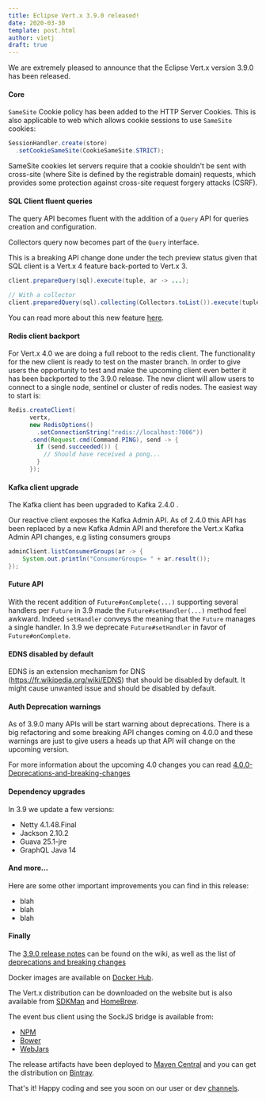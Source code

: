 ```yaml
---
title: Eclipse Vert.x 3.9.0 released!
date: 2020-03-30
template: post.html
author: vietj
draft: true
---
```


We are extremely pleased to announce that the Eclipse Vert.x version 3.9.0 has been released.

#### Core

`SameSite` Cookie policy has been added to the HTTP Server Cookies. This is also applicable to web which allows cookie sessions to use `SameSite` cookies:

```java
SessionHandler.create(store)
  .setCookieSameSite(CookieSameSite.STRICT);
```

SameSite cookies let servers require that a cookie shouldn't be sent with cross-site (where Site is defined by the registrable domain) requests, which provides some protection against cross-site request forgery attacks (CSRF).

#### SQL Client fluent queries

The query API becomes fluent with the addition of a `Query` API for queries creation and configuration.

Collectors query now becomes part of the `Query` interface.

This is a breaking API change done under the tech preview status given that SQL client is a Vert.x 4 feature back-ported to Vert.x 3.

```java
client.prepareQuery(sql).execute(tuple, ar -> ...);

// With a collector
client.preparedQuery(sql).collecting(Collectors.toList()).execute(tuple, ar -> ...);
```

You can read more about this new feature [here](https://github.com/vert-x3/wiki/wiki/3.9.0-Deprecations-and-breaking-changes#fluent-query-api).

#### Redis client backport

For Vert.x 4.0 we are doing a full reboot to the redis client. The functionality for the new client is ready to test on the master branch. In order to give users the opportunity to test and make the upcoming client even better it has been backported to the 3.9.0 release. The new client will allow users to connect to a single node, sentinel or cluster of redis nodes. The easiest way to start is:

```java
Redis.createClient(
      vertx,
      new RedisOptions()
        .setConnectionString("redis://localhost:7006"))
      .send(Request.cmd(Command.PING), send -> {
        if (send.succeeded()) {
          // Should have received a pong...
        }
      });
```

#### Kafka client upgrade

The Kafka client has been upgraded to Kafka 2.4.0 .

Our reactive client exposes the Kafka Admin API. As of 2.4.0 this API has been replaced by a new Kafka Admin API and therefore
the Vert.x Kafka Admin API changes, e.g listing consumers groups

```java
adminClient.listConsumerGroups(ar -> {
    System.out.println("ConsumerGroups= " + ar.result());
});
```

#### Future API

With the recent addition of `Future#onComplete(...)` supporting several handlers per `Future` in 3.9 made the
`Future#setHandler(...)` method feel awkward. Indeed `setHandler` conveys the meaning that the `Future` manages
a single handler. In 3.9 we deprecate `Future#setHandler` in favor of `Future#onComplete`.

#### EDNS disabled by default

EDNS is an extension mechanism for DNS (https://fr.wikipedia.org/wiki/EDNS) that should be disabled by default. It might
cause unwanted issue and should be disabled by default.

#### Auth Deprecation warnings

As of 3.9.0 many APIs will be start warning about deprecations. There is a big refactoring and some breaking API changes coming
on 4.0.0 and these warnings are just to give users a heads up that API will change on the upcoming version.

For more information about the upcoming 4.0 changes you can read [4.0.0-Deprecations-and-breaking-changes](https://github.com/vert-x3/wiki/wiki/4.0.0-Deprecations-and-breaking-changes)

#### Dependency upgrades

In 3.9 we update a few versions:

- Netty 4.1.48.Final
- Jackson 2.10.2
- Guava 25.1-jre
- GraphQL Java 14

#### And more...

Here are some other important improvements you can find in this release:

- blah
- blah
- blah

#### Finally

The [3.9.0 release notes](https://github.com/vert-x3/wiki/wiki/3.9.0-Release-Notes) can be found on the wiki, as well as the
list of [deprecations and breaking changes](https://github.com/vert-x3/wiki/wiki/3.9.0-Deprecations-and-breaking-changes)

Docker images are available on [Docker Hub](https://hub.docker.com/u/vertx/).

The Vert.x distribution can be downloaded on the website but is also available from [SDKMan](http://sdkman.io/index.html) and [HomeBrew](http://brew.sh/).

The event bus client using the SockJS bridge is available from:

* [NPM](https://www.npmjs.com/package/vertx3-eventbus-client)
* [Bower](https://github.com/vert-x3/vertx-bus-bower)
* [WebJars](http://www.webjars.org/)

The release artifacts have been deployed to [Maven Central](http://search.maven.org/#search%7Cga%7C1%7Cg%3A%22io.vertx%22%20AND%20v%3A%223.9.0%22) and you can get the distribution on [Bintray](https://bintray.com/vertx/downloads/distribution/3.9.0/view).

That's it! Happy coding and see you soon on our user or dev [channels](https://vertx.io/community).
